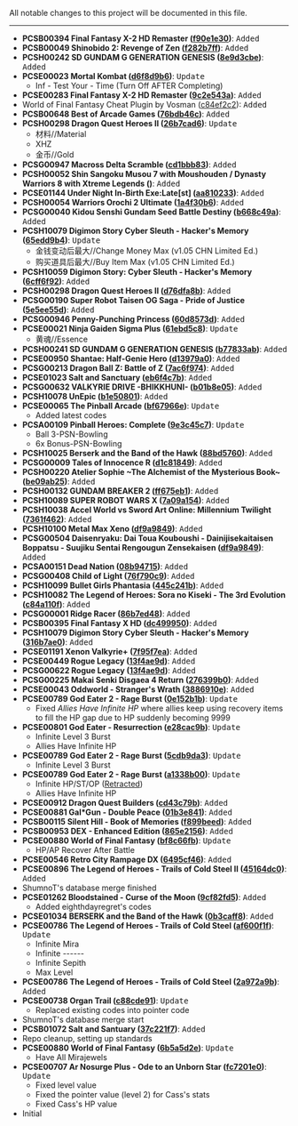 All notable changes to this project will be documented in this file.
***	
* **PCSB00394 Final Fantasy X-2 HD Remaster ([f90e1e30](https://github.com/r0ah/vitacheat/commit/f90e1e30fc50e3481ab45593f9f2217c939244a6))**: <kbd>Added</kbd>
* **PCSB00049 Shinobido 2: Revenge of Zen ([f282b7ff](https://github.com/r0ah/vitacheat/commit/f282b7ff9a6108b2004d81fa2e0143339c8cdd52))**: <kbd>Added</kbd>
* **PCSH00242 SD GUNDAM G GENERATION GENESIS ([8e9d3cbe](https://github.com/r0ah/vitacheat/commit/8e9d3cbed1217826bfc24441bfd0ccccdb6fa724))**: <kbd>Added</kbd>
* **PCSE00023 Mortal Kombat ([d6f8d9b6](https://github.com/r0ah/vitacheat/commit/d6f8d9b6ee73524acc734203ca516889661aae98))**: <kbd>Update</kbd>
   * Inf - Test Your - Time (Turn Off AFTER Completing)
* **PCSE00283 Final Fantasy X-2 HD Remaster ([9c2e543a](https://github.com/r0ah/vitacheat/commit/9c2e543a6a7f5af1734971499b23b26797cd5bde))**: <kbd>Added</kbd>
* World of Final Fantasy Cheat Plugin by Vosman ([c84ef2c2](https://github.com/r0ah/vitacheat/commit/c84ef2c2e1d4b9aee928f1527cfd5558752a5042)): <kbd>Added</kbd>
* **PCSB00648 Best of Arcade Games ([76bdb46c](https://github.com/r0ah/vitacheat/commit/76bdb46c150ffcd9d81b9be48537caaf24887d61))**: <kbd>Added</kbd>
* **PCSH00298 Dragon Quest Heroes II ([26b7cad6](https://github.com/r0ah/vitacheat/commit/26b7cad6a40bc57a2fc7d88749a02e8e87b132b4))**: <kbd>Update</kbd>
   * 材料//Material
   * XHZ
   * 金币//Gold
* **PCSG00947 Macross Delta Scramble ([cd1bbb83](https://github.com/r0ah/vitacheat/commit/cd1bbb83af9ac87979e971017c8b390c3cf68d79))**: <kbd>Added</kbd>
* **PCSH00052 Shin Sangoku Musou 7 with Moushouden / Dynasty Warriors 8 with Xtreme Legends ([](https://github.com/r0ah/vitacheat/commit/))**: <kbd>Added</kbd>
* **PCSE01144 Under Night In-Birth Exe:Late[st] ([aa810233](https://github.com/r0ah/vitacheat/commit/aa810233eae7140348d1c207aaa3b740854d7e88))**: <kbd>Added</kbd>
* **PCSH00054 Warriors Orochi 2 Ultimate ([1a4f30b6](https://github.com/r0ah/vitacheat/commit/1a4f30b60966c623b53d0d62a6927a9cb7d5e76e))**: <kbd>Added</kbd>
* **PCSG00040 Kidou Senshi Gundam Seed Battle Destiny ([b668c49a](https://github.com/r0ah/vitacheat/commit/b668c49a78457de92c30f1311ed900bb3102267c))**: <kbd>Added</kbd>
* **PCSH10079 Digimon Story Cyber Sleuth - Hacker's Memory ([65edd9b4](https://github.com/r0ah/vitacheat/commit/65edd9b4fe5de25330b8eed043d088a5f731d2c8))**: <kbd>Update</kbd>
   * 金钱变动后最大//Change Money Max (v1.05 CHN Limited Ed.)
   * 购买道具后最大//Buy Item Max (v1.05 CHN Limited Ed.)
* **PCSH10059 Digimon Story: Cyber Sleuth - Hacker's Memory ([6cff6f92](https://github.com/r0ah/vitacheat/commit/6cff6f9256c68269c92de0c7c4fa6e5869b60189))**: <kbd>Added</kbd>
* **PCSH00298 Dragon Quest Heroes II ([d76dfa8b](https://github.com/r0ah/vitacheat/commit/d76dfa8ba000dad1cee63db0122ab51296594d48))**: <kbd>Added</kbd>
* **PCSG00190 Super Robot Taisen OG Saga - Pride of Justice ([5e5ee55d](https://github.com/r0ah/vitacheat/commit/5e5ee55d7651521c25986907e8a265b695a625ad))**: <kbd>Added</kbd>
* **PCSG00946 Penny-Punching Princess ([60d8573d](https://github.com/r0ah/vitacheat/commit/60d8573d0e328c828d02da7af6abae4dbf493067))**: <kbd>Added</kbd>
* **PCSE00021 Ninja Gaiden Sigma Plus ([61ebd5c8](https://github.com/r0ah/vitacheat/commit/61ebd5c877f46e18e4479f7903cc620f1c3f8df6))**: <kbd>Update</kbd>
   * 黄魂//Essence
* **PCSH00241 SD GUNDAM G GENERATION GENESIS ([b77833ab](https://github.com/r0ah/vitacheat/commit/b77833ab0b10a2562aca5ce6eda4c09bbd30a354))**: <kbd>Added</kbd>
* **PCSE00950 Shantae: Half-Genie Hero ([d13979a0](https://github.com/r0ah/vitacheat/commit/d13979a03b73b5470208f0a5d8cca5b9b0a82d37))**: <kbd>Added</kbd>
* **PCSG00213 Dragon Ball Z: Battle of Z ([7ac6f974](https://github.com/r0ah/vitacheat/commit/7ac6f974b4847773585cba57ee02617ef2e54d18))**: <kbd>Added</kbd>
* **PCSE01023 Salt and Sanctuary ([eb6f4c7b](https://github.com/r0ah/vitacheat/commit/eb6f4c7bca9425e0bf2476454d5c2c3a7e613341))**: <kbd>Added</kbd>
* **PCSG00632 VALKYRIE DRIVE -BHIKKHUNI- ([b01b8e05](https://github.com/r0ah/vitacheat/commit/b01b8e05809b1230474a2646a4e5614561d476ad))**: <kbd>Added</kbd>
* **PCSH10078 UnEpic ([b1e50801](https://github.com/r0ah/vitacheat/commit/b1e50801eab6e23377627fca6ed62e9569a55d5d))**: <kbd>Added</kbd>
* **PCSE00065 The Pinball Arcade ([bf67966e](https://github.com/r0ah/vitacheat/commit/bf67966eebef1b5d4695b6316daa81e1bd4c8d23))**: <kbd>Update</kbd>
   * Added latest codes
* **PCSA00109 Pinball Heroes: Complete ([9e3c45c7](https://github.com/r0ah/vitacheat/commit/9e3c45c7885d98709101ac3605dfb18e52ad8451))**: <kbd>Update</kbd>
   * Ball 3-PSN-Bowling
   * 6x Bonus-PSN-Bowling
* **PCSH10025 Berserk and the Band of the Hawk ([88bd5760](https://github.com/r0ah/vitacheat/commit/88bd57602d7a3c9d8711131de6bee722456fdc24))**: <kbd>Added</kbd>
* **PCSG00009 Tales of Innocence R ([d1c81849](https://github.com/r0ah/vitacheat/commit/d1c81849e2538d43b1196ec1874874180b599e5b))**: <kbd>Added</kbd>
* **PCSH00220 Atelier Sophie ~The Alchemist of the Mysterious Book~ ([be09ab25](https://github.com/r0ah/vitacheat/commit/be09ab257a0d2f38d46ad021c0e0babc49bf8973))**: <kbd>Added</kbd>
* **PCSH00132 GUNDAM BREAKER 2 ([ff675eb1](https://github.com/r0ah/vitacheat/commit/ff675eb1e6109aa9ae8fafc751b19305898992ce))**: <kbd>Added</kbd>
* **PCSH10089 SUPER ROBOT WARS X ([7a09a154](https://github.com/r0ah/vitacheat/commit/7a09a154aa5cce735984e40e8fb5bdf7c1c4f7f3))**: <kbd>Added</kbd>
* **PCSH10038 Accel World vs Sword Art Online: Millennium Twilight ([7361f462](https://github.com/r0ah/vitacheat/commit/7361f462630a77425c1f236280af3a0f07e61ef7))**: <kbd>Added</kbd>
* **PCSH10100 Metal Max Xeno ([df9a9849](https://github.com/r0ah/vitacheat/commit/df9a9849537826a2ee5b6e0d92c23ed3a6be1cf1))**: <kbd>Added</kbd>
* **PCSG00504 Daisenryaku: Dai Toua Kouboushi - Dainijisekaitaisen Boppatsu - Suujiku Sentai Rengougun Zensekaisen ([df9a9849](https://github.com/r0ah/vitacheat/commit/df9a9849537826a2ee5b6e0d92c23ed3a6be1cf1))**: <kbd>Added</kbd>
* **PCSA00151 Dead Nation ([08b94715](https://github.com/r0ah/vitacheat/commit/08b9471516fb12a6d92030ed0892851d7f26c6d9))**: <kbd>Added</kbd>
* **PCSG00408 Child of Light ([76f790c9](https://github.com/r0ah/vitacheat/commit/76f790c971e8d0fe3f5191ff7daf2c5ff84bd93c))**: <kbd>Added</kbd>
* **PCSH10099 Bullet Girls Phantasia ([445c241b](https://github.com/r0ah/vitacheat/commit/445c241b51ef5f1648bb15ffdf8efd073b38f0a1))**: <kbd>Added</kbd>
* **PCSH10082 The Legend of Heroes: Sora no Kiseki - The 3rd Evolution ([c84a110f](https://github.com/r0ah/vitacheat/commit/c84a110f3e9d9474de4b9c0dd553e06eee35acb4))**: <kbd>Added</kbd>
* **PCSG00001 Ridge Racer ([86b7ed48](https://github.com/r0ah/vitacheat/commit/86b7ed48038b1c7f551768e943b71f018c44125a))**: <kbd>Added</kbd>
* **PCSB00395 Final Fantasy X HD ([dc499950](https://github.com/r0ah/vitacheat/commit/dc499950484fa6ab371713b246918aa84acb4add))**: <kbd>Added</kbd>
* **PCSH10079 Digimon Story Cyber Sleuth - Hacker's Memory ([316b7ae0](https://github.com/r0ah/vitacheat/commit/316b7ae01a4f42f27ea06821bf9e01cdca16717a))**: <kbd>Added</kbd>
* **PCSE01191 Xenon Valkyrie+ ([7f95f7ea](https://github.com/r0ah/vitacheat/commit/7f95f7eaaa6aee98e0c625ea1781fd1d4ad48c8c))**: <kbd>Added</kbd>
* **PCSE00449 Rogue Legacy ([13f4ae9d](https://github.com/r0ah/vitacheat/commit/13f4ae9d2f402939d57cfaf25413c2f4214fbedc))**: <kbd>Added</kbd>
* **PCSG00622 Rogue Legacy ([13f4ae9d](https://github.com/r0ah/vitacheat/commit/13f4ae9d2f402939d57cfaf25413c2f4214fbedc))**: <kbd>Added</kbd>
* **PCSG00225 Makai Senki Disgaea 4 Return ([276399b0](https://github.com/r0ah/vitacheat/commit/276399b0691e43d12ee3d9f660a01f09bafef332))**: <kbd>Added</kbd>
* **PCSE00043 Oddworld - Stranger's Wrath ([3886910e](https://github.com/r0ah/vitacheat/commit/3886910e904aaaaf8522eb55c9a6b040cd4f2191))**: <kbd>Added</kbd>
* **PCSE00789 God Eater 2 - Rage Burst ([0e152b1b](https://github.com/r0ah/vitacheat/commit/0e152b1b1a25469f28214062f2f02309107c4ec2))**: <kbd>Update</kbd>
   * Fixed _Allies Have Infinite HP_ where allies keep using recovery items to fill the HP gap due to HP suddenly becoming 9999
* **PCSE00801 God Eater - Resurrection ([e28cac9b](https://github.com/r0ah/vitacheat/commit/e28cac9bcbdbad052bd732da5c4368d931635c85))**: <kbd>Update</kbd>
   * Infinite Level 3 Burst
   * Allies Have Infinite HP
* **PCSE00789 God Eater 2 - Rage Burst ([5cdb9da3](https://github.com/r0ah/vitacheat/commit/5cdb9da384d1d7d08d9d0ae5316f5830cfa927bc))**: <kbd>Update</kbd>
   * Infinite Level 3 Burst
* **PCSE00789 God Eater 2 - Rage Burst ([a1338b00](https://github.com/r0ah/vitacheat/commit/a1338b004cffc113de707782b52f3b755d395cc1))**: <kbd>Update</kbd>
   * Infinite HP/ST/OP ([Retracted](https://github.com/r0ah/vitacheat/commit/6ff641c937365cab80407fc78600bdeeb4c6c20d))
   * Allies Have Infinite HP
* **PCSE00912 Dragon Quest Builders ([cd43c79b](https://github.com/r0ah/vitacheat/commit/cd43c79bf32d3caee339c28ef0f63c5483372858))**: <kbd>Added</kbd>
* **PCSE00881 Gal*Gun - Double Peace ([01b3e841](https://github.com/r0ah/vitacheat/commit/01b3e841bbce7a8e711162d7e03909e28868102c))**: <kbd>Added</kbd>
* **PCSB00115 Silent Hill - Book of Memories ([f899beed](https://github.com/r0ah/vitacheat/commit/f899beed35393371dd02e2bef7d6edc579410312))**: <kbd>Added</kbd>
* **PCSB00953 DEX - Enhanced Edition ([865e2156](https://github.com/r0ah/vitacheat/commit/865e21566040d77e2cdea1de82ae7edfd3cf6c97))**: <kbd>Added</kbd>
* **PCSE00880 World of Final Fantasy ([bf8c66fb](https://github.com/r0ah/vitacheat/commit/bf8c66fb5ba7417b102517d10e1e6927f16da81e))**: <kbd>Update</kbd>
   * HP/AP Recover After Battle
* **PCSE00546 Retro City Rampage DX ([6495cf46](https://github.com/r0ah/vitacheat/commit/6495cf46cfbbb3273d3d62581423efe649920449))**: <kbd>Added</kbd>
* **PCSE00896 The Legend of Heroes - Trails of Cold Steel II ([45164dc0](https://github.com/r0ah/vitacheat/commit/45164dc0e91b7b0fa8da08b368680d25c8aae0a2))**: <kbd>Added</kbd>
* ShumnoT's database merge finished
* **PCSE01262 Bloodstained - Curse of the Moon ([9cf82fd5](https://github.com/r0ah/vitacheat/commit/9cf82fd519bcc5a4c51fa4cb987f3eb266d1b5fd))**: <kbd>Added</kbd>
   * Added eighthdayregret's codes
* **PCSE01034 BERSERK and the Band of the Hawk ([0b3caff8](https://github.com/r0ah/vitacheat/commit/0b3caff8d647395154f2b56556bb70affcfa2c63))**: <kbd>Added</kbd>
* **PCSE00786 The Legend of Heroes - Trails of Cold Steel ([af600f1f](https://github.com/r0ah/vitacheat/commit/af600f1f116f0fd412cd58af01a0ee956d2a2554))**: <kbd>Update</kbd>
   * Infinite Mira
   * Infinite ------
   * Infinite Sepith
   * Max Level
* **PCSE00786 The Legend of Heroes - Trails of Cold Steel ([2a972a9b](https://github.com/r0ah/vitacheat/commit/2a972a9b1c5dfcf623d3ea5ddd845e54754d7ea2))**: <kbd>Added</kbd>
* **PCSE00738 Organ Trail ([c88cde91](https://github.com/r0ah/vitacheat/commit/c88cde91d078d5bb47eba72d635704a414ab7494))**: <kbd>Update</kbd>
   * Replaced existing codes into pointer code
* ShumnoT's database merge start
* **PCSB01072 Salt and Santuary ([37c221f7](https://github.com/r0ah/vitacheat/commit/37c221f7f2f53abb9695a7d516845c05871356ac))**: <kbd>Added</kbd>
* Repo cleanup, setting up standards
* **PCSE00880 World of Final Fantasy ([6b5a5d2e](https://github.com/r0ah/vitacheat/commit/6b5a5d2ebead2e3ab6fd3999e6f292f7c5da9cf8))**: <kbd>Update</kbd>
   * Have All Mirajewels
* **PCSE00707 Ar Nosurge Plus - Ode to an Unborn Star ([fc7201e0](https://github.com/r0ah/vitacheat/commit/fc7201e0f6ed10748a073c4c945c10bb4d6d0a15))**: <kbd>Update</kbd>
   * Fixed level value
   * Fixed the pointer value (level 2) for Cass's stats
   * Fixed Cass's HP value
* Initial